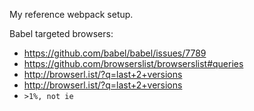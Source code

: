 My reference webpack setup.

Babel targeted browsers:
- https://github.com/babel/babel/issues/7789
- https://github.com/browserslist/browserslist#queries
- http://browserl.ist/?q=last+2+versions
- http://browserl.ist/?q=last+2+versions
- `>1%, not ie`
